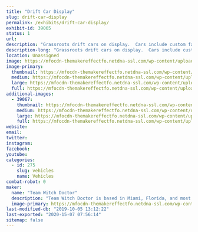 ```yaml
---
title: "Drift Car Display"
slug: drift-car-display
permalink: /exhibits/drift-car-display/
exhibit-id: 39065
status: 1
url: 
description: "Grassroots drift cars on display.  Cars include custom fabrication, bodywork, paint, motor swaps, electrical wiring, lights/sounds, etc."
description-long: "Grassroots drift cars on display.  Cars include custom fabrication, bodywork, paint, motor swaps, electrical wiring, lights/sounds, etc."
location: Unassigned
image: https://mfocdn-themakereffectfo.netdna-ssl.com/wp-content/uploads/2019/10/40001187_1764759160307804_1435734973515563008_o-1024x679.jpg
image-primary:
  thumbnail: https://mfocdn-themakereffectfo.netdna-ssl.com/wp-content/uploads/2019/10/40001187_1764759160307804_1435734973515563008_o-150x150.jpg
  medium: https://mfocdn-themakereffectfo.netdna-ssl.com/wp-content/uploads/2019/10/40001187_1764759160307804_1435734973515563008_o-300x199.jpg
  large: https://mfocdn-themakereffectfo.netdna-ssl.com/wp-content/uploads/2019/10/40001187_1764759160307804_1435734973515563008_o-1024x679.jpg
  full: https://mfocdn-themakereffectfo.netdna-ssl.com/wp-content/uploads/2019/10/40001187_1764759160307804_1435734973515563008_o.jpg
additional-images:
  - 39067:
    thumbnail: https://mfocdn-themakereffectfo.netdna-ssl.com/wp-content/uploads/2019/10/43599421_10104034299787787_5304516757837316096_n-150x150.jpg
    medium: https://mfocdn-themakereffectfo.netdna-ssl.com/wp-content/uploads/2019/10/43599421_10104034299787787_5304516757837316096_n-300x300.jpg
    large: https://mfocdn-themakereffectfo.netdna-ssl.com/wp-content/uploads/2019/10/43599421_10104034299787787_5304516757837316096_n.jpg
    full: https://mfocdn-themakereffectfo.netdna-ssl.com/wp-content/uploads/2019/10/43599421_10104034299787787_5304516757837316096_n.jpg
website: 
email: 
twitter: 
instagram: 
facebook: 
youtube: 
categories:
  - id: 275
    slug: vehicles
    name: Vehicles
combat-robot: 0
maker:
  name: "Team Witch Doctor"
  description: "Team Witch Doctor is based in Miami, Florida, and most recently competed in BattleBots on ABC with their multi-bot Witch Doctor and Shaman. The team has been competing combat robots ranging from 150 grams to 250 pounds for the last 10+ years."
  image-primary: https://mfocdn-themakereffectfo.netdna-ssl.com/wp-content/uploads/2019/07/Witch-Doctor-Team-S2019-300x200.jpg
last-modified-db: "2019-10-05 13:12:22"
last-exported: "2020-15-07 07:56:14"
sitemap: false
---
```

